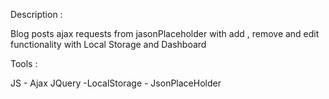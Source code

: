 Description :

Blog posts ajax requests from jasonPlaceholder with add , remove and edit functionality with Local Storage and Dashboard

Tools :

JS - Ajax JQuery -LocalStorage - JsonPlaceHolder

